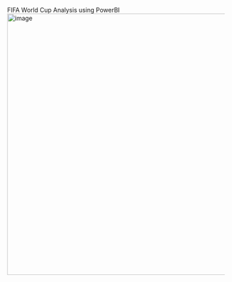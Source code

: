 FIFA World Cup Analysis using PowerBI
<img width="605" alt="image" src="https://github.com/vaidehim1/FIFAWorldcupAnalysis-/assets/164303633/cfa60842-65de-4196-9f97-de24d5fe4ae7">

